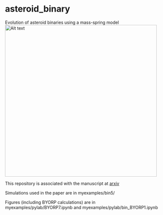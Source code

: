 # asteroid_binary
Evolution of asteroid binaries using a mass-spring model
<br>
<img title="A simulation of a Binary" alt="Alt text" src="/bin_sim.png" width="500">

This repository is associated with the manuscript at <a href="https://arxiv.org/abs/2107.14789"> arxiv </a>


Simulations used in the paper are in myexamples/bin5/

Figures (including BYORP calculations) are in myexamples/pylab/BYORP7.ipynb and myexamples/pylab/bin_BYORP1.ipynb
